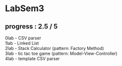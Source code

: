 # LabSem3

## progress : 2.5 / 5

0lab - CSV parser  
1lab - Linked List  
2lab - Stack Calculator (pattern: Factory Method)  
3lab - tic tac toe game (pattern: Model-View-Controller)  
4lab - template CSV parser  
